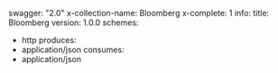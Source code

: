 swagger: "2.0"
x-collection-name: Bloomberg
x-complete: 1
info:
  title: Bloomberg
  version: 1.0.0
schemes:
- http
produces:
- application/json
consumes:
- application/json